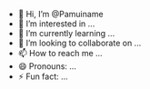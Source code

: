 - 👋 Hi, I’m @Pamuiname
- 👀 I’m interested in ...
- 🌱 I’m currently learning ...
- 💞️ I’m looking to collaborate on ...
- 📫 How to reach me ...
- 😄 Pronouns: ...
- ⚡ Fun fact: ...

<!---
Pamuiname/Pamuiname is a ✨ special ✨ repository because its `README.md` (this file) appears on your GitHub profile.
You can click the Preview link to take a look at your changes.
--->
